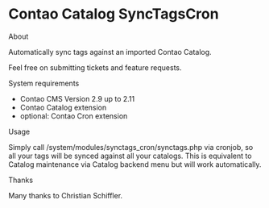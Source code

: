 Contao Catalog SyncTagsCron
===========================

About

Automatically sync tags against an imported Contao Catalog.

Feel free on submitting tickets and feature requests.

System requirements

* Contao CMS Version 2.9 up to 2.11
* Contao Catalog extension
* optional: Contao Cron extension

Usage

Simply call /system/modules/synctags_cron/synctags.php via cronjob, so all your tags will be synced against all your catalogs. This is equivalent to Catalog maintenance via Catalog backend menu but will work automatically.

Thanks

Many thanks to Christian Schiffler.